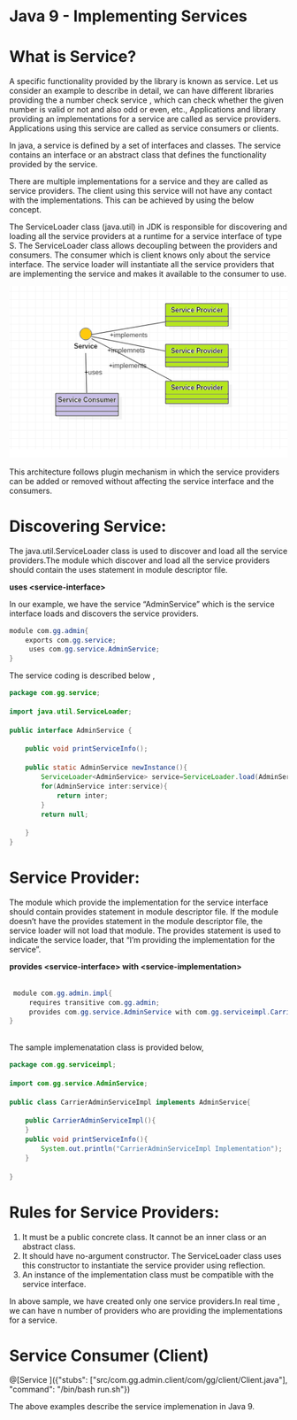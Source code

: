 # Java 9 - Implementing Services

# What is Service?

A specific functionality provided by the library is known as service. Let us consider an example to describe in detail, we can have different libraries providing the a number check service , which can check whether the given number is valid or not and also odd or even, etc., Applications and library providing an implementations for a service are called as service providers. Applications using this service are called as service consumers or clients.

In java, a service is defined by a set of interfaces and classes. The service contains an interface or an abstract class that defines the functionality provided by the service.

There are multiple implementations for a service and they are called as service providers. The client using this service will not have any contact with the implementations. This can be achieved by using the below concept.

The ServiceLoader class (java.util) in JDK is responsible for discovering and loading all the service providers at a runtime for a service interface of type S. The ServiceLoader class allows decoupling between the providers and consumers. The consumer which is client knows only about the service interface. The service loader will instantiate all the service providers that are implementing the service and makes it available to the consumer to use.

![Service Concept Diagram](https://github.com/GowthamGirithar/playground-FD7rwORR/blob/master/service.PNG "Service Implementation")


This architecture follows plugin mechanism in which the service providers can be added or removed without affecting the service interface and the consumers.

# Discovering Service:

The java.util.ServiceLoader class is used to discover and load all the service providers.The module which discover and load all the service providers should contain the uses statement in module descriptor file.

<B> uses \<service-interface> </B>

In our example, we have the service “AdminService” which is the service interface loads and discovers the service providers.

``` java
module com.gg.admin{
	exports com.gg.service;
	 uses com.gg.service.AdminService;
}

```
The service coding is described below ,
``` java
package com.gg.service;

import java.util.ServiceLoader;

public interface AdminService {
	
	public void printServiceInfo();
	
	public static AdminService newInstance(){
		ServiceLoader<AdminService> service=ServiceLoader.load(AdminService.class);
		for(AdminService inter:service){
			return inter;
		}
		return null;
		
	}
}
```

# Service Provider:

The module which provide the implementation for the service interface should contain provides statement in module descriptor file. If the module doesn’t have the provides statement in the module descriptor file, the service loader will not load that module. The provides statement is used to indicate the service loader, that “I’m providing the implementation for the service”.

 <B> provides \<service-interface> with \<service-implementation> </B>

``` java

 module com.gg.admin.impl{
	 requires transitive com.gg.admin;
	 provides com.gg.service.AdminService with com.gg.serviceimpl.CarrierAdminServiceImpl;
}



```

The sample implemenatation class is provided below,

``` java
package com.gg.serviceimpl;

import com.gg.service.AdminService;

public class CarrierAdminServiceImpl implements AdminService{
	
	public CarrierAdminServiceImpl(){
	}
	public void printServiceInfo(){
		System.out.println("CarrierAdminServiceImpl Implementation");
	}
	
}

```
# Rules for Service Providers:

1.	It must be a public concrete class. It cannot be an inner class or an abstract class.
2.	It should have no-argument constructor. The ServiceLoader class uses this constructor to instantiate the service provider using reflection.
3.	An instance of the implementation class must be compatible with the service interface.

In above sample, we have created only one service providers.In real time , we can have n number of providers who are providing the implementations for a service.

# Service Consumer (Client)

@[Service ]({"stubs": ["src/com.gg.admin.client/com/gg/client/Client.java"], "command": "/bin/bash run.sh"})

The above examples describe the service implemenation in Java 9.


